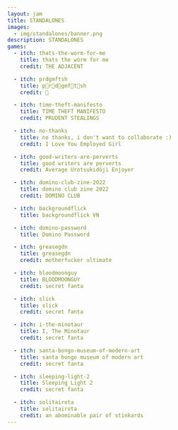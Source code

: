 ```yaml
---
layout: jam
title: STANDALONES
images:
  - img/standalones/banner.png
description: STANDALONES
games:
  - itch: thats-the-worm-for-me
    title: thats the worm for me
    credit: THE ADJACENT

  - itch: prdgmftsh
    title: p🎀r🎀d🎀gmf🎀t🎀sh
    credit: 🎀

  - itch: time-theft-manifesto
    title: TIME THEFT MANIFESTO
    credit: PRUDENT STEALINGS

  - itch: no-thanks
    title: no thanks, i don't want to collaborate :)
    credit: I Love You Employed Girl

  - itch: good-writers-are-perverts
    title: good writers are perverts
    credit: Average Urotsukidōji Enjoyer

  - itch: domino-club-zine-2022
    title: domino club zine 2022
    credit: DOMINO CLUB

  - itch: backgroundflick
    title: backgroundflick VN

  - itch: domino-password
    title: Domino Password

  - itch: greasegdn
    title: greasegdn
    credit: motherfucker ultimate

  - itch: bloodmoonguy
    title: BLOODMOONGUY
    credit: secret fanta

  - itch: slick
    title: slick
    credit: secret fanta

  - itch: i-the-minotaur
    title: I, The Minotaur
    credit: secret fanta

  - itch: santa-bongo-museum-of-modern-art
    title: santa bongo museum of modern art
    credit: secret fanta

  - itch: sleeping-light-2
    title: Sleeping Light 2
    credit: secret fanta

  - itch: solitairota
    title: solitairota
    credit: an abominable pair of stinkards
---
```

